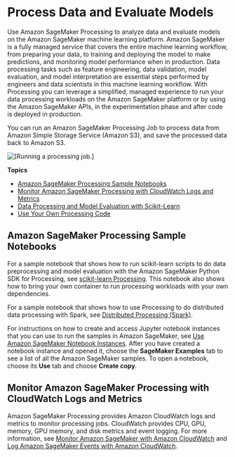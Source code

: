 # Process Data and Evaluate Models<a name="processing-job"></a>

Use Amazon SageMaker Processing to analyze data and evaluate models on the Amazon SageMaker machine learning platform\. Amazon SageMaker is a fully managed service that covers the entire machine learning workflow, from preparing your data, to training and deploying the model to make predictions, and monitoring model performance when in production\. Data processing tasks such as feature engineering, data validation, model evaluation, and model interpretation are essential steps performed by engineers and data scientists in this machine learning workflow\. With Processing you can leverage a simplified, managed experience to run your data processing workloads on the Amazon SageMaker platform or by using the Amazon SageMaker APIs, in the experimentation phase and after code is deployed in production\. 

You can run an Amazon SageMaker Processing Job to process data from Amazon Simple Storage Service \(Amazon S3\), and save the processed data back to Amazon S3\.

![\[Running a processing job.\]](http://docs.aws.amazon.com/sagemaker/latest/dg/images/Processing-1.png)

**Topics**
+ [Amazon SageMaker Processing Sample Notebooks](#processing-job-sample-notebooks)
+ [Monitor Amazon SageMaker Processing with CloudWatch Logs and Metrics](#processing-job-cloudwatch)
+ [Data Processing and Model Evaluation with Scikit\-Learn](use-scikit-learn-processing-container.md)
+ [Use Your Own Processing Code](use-your-own-processing-code.md)

## Amazon SageMaker Processing Sample Notebooks<a name="processing-job-sample-notebooks"></a>

For a sample notebook that shows how to run scikit\-learn scripts to do data preprocessing and model evaluation with the Amazon SageMaker Python SDK for Processing, see [scikit\-learn Processing](https://github.com/awslabs/amazon-sagemaker-examples/tree/master/sagemaker_processing/scikit_learn_data_processing_and_model_evaluation)\. This notebook also shows how to bring your own container to run processing workloads with your own dependencies\.

For a sample notebook that shows how to use Processing to do distributed data processing with Spark, see [Distributed Processing \(Spark\)](https://github.com/awslabs/amazon-sagemaker-examples/tree/master/sagemaker_processing/feature_transformation_with_sagemaker_processing)\.

For instructions on how to create and access Jupyter notebook instances that you can use to run the samples in Amazon SageMaker, see [Use Amazon SageMaker Notebook Instances](nbi.md)\. After you have created a notebook instance and opened it, choose the **SageMaker Examples** tab to see a list of all the Amazon SageMaker samples\. To open a notebook, choose its **Use** tab and choose **Create copy**\.

## Monitor Amazon SageMaker Processing with CloudWatch Logs and Metrics<a name="processing-job-cloudwatch"></a>

Amazon SageMaker Processing provides Amazon CloudWatch logs and metrics to monitor processing jobs\. CloudWatch provides CPU, GPU, memory, GPU memory, and disk metrics and event logging\. For more information, see [Monitor Amazon SageMaker with Amazon CloudWatch](monitoring-cloudwatch.md) and [Log Amazon SageMaker Events with Amazon CloudWatch](logging-cloudwatch.md)\.